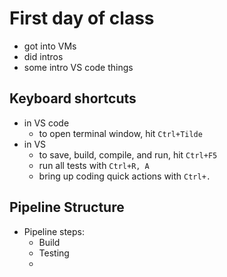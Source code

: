 # First day of class

- got into VMs
- did intros
- some intro VS code things

## Keyboard shortcuts

- in VS code
    - to open terminal window, hit `Ctrl+Tilde`
- in VS
    - to save, build, compile, and run, hit `Ctrl+F5`
    - run all tests with `Ctrl+R, A`
    - bring up coding quick actions with `Ctrl+.`

## Pipeline Structure

- Pipeline steps:
    - Build
    - Testing
    - 